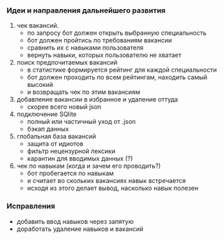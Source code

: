 ### Идеи и направления дальнейшего развития
1. чек вакансий.
    - по запросу бот должен открыть выбранную специальность
    - бот должен пройтись по требованиям вакансии
    - сравнить их с навыками пользователя
    - вернуть навыки, которых пользователю не хватает
2. поиск предпочитаемых вакансий
    - в статистике формируется рейтинг для каждой специальности
    - бот должен проходить по всем рейтингам, находить самый высокий
    - и возвращать чек по этим вакансиям
3. добавление вакансии в избранное и удаление оттуда
    - скорее всего новый json
4. подключение SQlite 
    - полный или частичный уход от .json 
    - бэкап данных
5. глобальная база вакансий
    - защита от идиотов
    - фильтр нецензурной лексики
    - карантин для вводимых данных (?)
6. чек по навыкам (когда и зачем его проводить?)
    - бот пробегается по навыкам
    - и считает во скольких вакансиях навык встречается
    - исходя из этого делает вывод, насколько навык полезен

### Исправления
- добавить ввод навыков через запятую
- доработать удаление навыков и вакансий